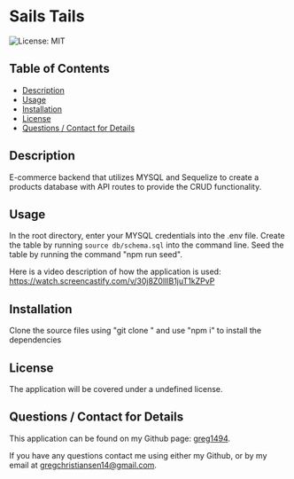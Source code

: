 # Sails Tails
  ![License: MIT](https://img.shields.io/badge/License-MIT-yellow.svg)

  ## Table of Contents
  * [Description](#description)
  * [Usage](#usage)
  * [Installation](#installation)
  * [License](#license)
  * [Questions / Contact for Details](#questions)

  <a name='description'></a>
  ## Description
  E-commerce backend that utilizes MYSQL and Sequelize to create a products database with API routes to provide the CRUD functionality.

  <a name='usefaq'></a>
  ## Usage
  In the root directory, enter your MYSQL credentials into the .env file. Create the table by running `source db/schema.sql` into the command line. Seed the table by running the 
  command "npm run seed".
  
  Here is a video description of how the application is used: https://watch.screencastify.com/v/30j8Z0lIlB1juT1kZPvP

  <a name='install'></a>
  ## Installation
  Clone the source files using "git clone <url>" and use "npm i" to install the dependencies 


  <a name='license'></a>
  ## License
  The application will be covered under a undefined license.


  <a name='questions'></a>
  ## Questions / Contact for Details
  This application can be found on my Github page: [greg1494](https://github.com/greg1494).

  If you have any questions contact me using either my Github, or by my email at [gregchristiansen14@gmail.com](gregchristiansen14@gmail.com).
